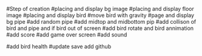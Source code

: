 #Step of creation
#placing and display bg image
#placing and display  floor image
#placing and display bird
#move bird with gravity
#page and display bg pipe
#add random pipe
#add midtop and midbottom pip
#add collison of bird and pipe and if bird out of screen
#add bird rotate and bird annimation
#add score
#add game over screen
#add sound

#add bird health
#update save
add github